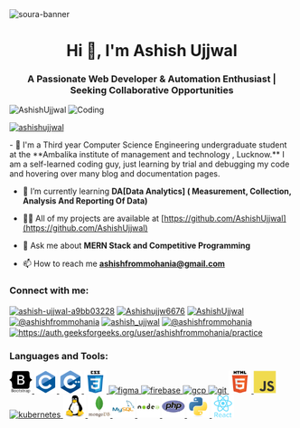<img src="https://res.cloudinary.com/superfolio/image/upload/v1620689979/68747470733a2f2f692e70696e696d672e636f6d2f6f726967696e616c732f63362f33332f63322f63363333633230656465383266306530636564376435373064626533613166332e676966_yjuh2s.gif" alt="soura-banner">
<h1 align="center">Hi 👋, I'm Ashish Ujjwal</h1>
<h3 align="center">A Passionate Web Developer & Automation Enthusiast | Seeking Collaborative Opportunities</h3>
<img img align="right" alt="Coding" width="400" src="https://valesh.dev/images/coder.gif">

<p align="left"> <img src="https://komarev.com/ghpvc/?username=AshishUjjwal&label=Profile%20views&color=0e75b6&style=flat" alt="AshishUjjwal" /> </p>

<p align="left"> <a href="https://linkedin.com/in/ashish-ujjwal-a9bb03228/" target="blank"><img src="https://img.shields.io/twitter/follow/ASHISHUJJWAL?logo=linkedin&style=for-the-badge" alt="ashishujjwal" /></a> </p>
<!-- [![An image of @ashishujjwal's Holopin badges, which is a link to view their full Holopin profile](https://holopin.me/ashishujjwal)](https://holopin.io/@ashishujjwal) -->
- 🔭 I'm a Third year Computer Science Engineering undergraduate student at the **Ambalika institute of management and technology , Lucknow.** I am a self-learned coding guy, just learning by trial and debugging my code and hovering over many blog and documentation pages.

- 🌱 I’m currently learning **DA[Data Analytics] ( Measurement, Collection, Analysis And Reporting Of Data)**

- 👨‍💻 All of my projects are available at [https://github.com/AshishUjjwal](https://github.com/AshishUjjwal)

- 💬 Ask me about **MERN Stack and Competitive Programming**

- 📫 How to reach me **<ashishfrommohania@gmail.com>**
 

<h3 align="left">Connect with me:</h3>
<p align="left">
<a href="https://linkedin.com/in/ashish-ujjwal-a9bb03228/" target="blank"><img align="center" src="https://raw.githubusercontent.com/rahuldkjain/github-profile-readme-generator/master/src/images/icons/Social/linked-in-alt.svg" alt="ashish-ujjwal-a9bb03228" height="30" width="40" /></a>
<a href="https://twitter.com/ASHISHUJJW6676" target="blank"><img align="center" src="https://raw.githubusercontent.com/rahuldkjain/github-profile-readme-generator/master/src/images/icons/Social/twitter.svg" alt="Ashishujjw6676" height="30" width="40" /></a>
<a href="https://www.instagram.com/its_king_ashish12345/" target="blank"><img align="center" src="https://raw.githubusercontent.com/rahuldkjain/github-profile-readme-generator/master/src/images/icons/Social/instagram.svg" alt="AshishUjjwal" height="30" width="40" /></a>
<a href="https://medium.com/@ashishfrommohania" target="blank"><img align="center" src="https://raw.githubusercontent.com/rahuldkjain/github-profile-readme-generator/master/src/images/icons/Social/medium.svg" alt="@ashishfrommohania" height="30" width="40" /></a>
<a href="www.leetcode.com/ashishujjwal" target="blank"><img align="center" src="https://raw.githubusercontent.com/rahuldkjain/github-profile-readme-generator/master/src/images/icons/Social/leet-code.svg" alt="ashish_ujjwal" height="30" width="40" /></a>
<a href="https://medium.com/@ashishfrommohania" target="blank"><img align="center" src="https://raw.githubusercontent.com/rahuldkjain/github-profile-readme-generator/master/src/images/icons/Social/medium.svg" alt="@ashishfrommohania" height="30" width="40" /></a>
<!-- <a href="www.codechef.com/ashish_ujjwal" target="blank"><img align="center" src="https://raw.githubusercontent.com/rahuldkjain/github-profile-readme-generator/master/src/images/icons/Social/codechef.svg" alt="ashish_ujjwal" height="30" width="40" /></a> -->
<a href="https://auth.geeksforgeeks.org/user/ashishfrommohania/practice" target="blank"><img align="center" src="https://raw.githubusercontent.com/rahuldkjain/github-profile-readme-generator/master/src/images/icons/Social/geeks-for-geeks.svg" alt="https://auth.geeksforgeeks.org/user/ashishfrommohania/practice" height="30" width="40" /></a>
</p>

<h3 align="left">Languages and Tools:</h3>
<p align="left"> <a href="https://getbootstrap.com" target="_blank" rel="noreferrer"> <img src="https://raw.githubusercontent.com/devicons/devicon/master/icons/bootstrap/bootstrap-plain-wordmark.svg" alt="bootstrap" width="40" height="40"/> </a> <a href="https://www.cprogramming.com/" target="_blank" rel="noreferrer"> <img src="https://raw.githubusercontent.com/devicons/devicon/master/icons/c/c-original.svg" alt="c" width="40" height="40"/> </a> <a href="https://www.w3schools.com/cpp/" target="_blank" rel="noreferrer"> <img src="https://raw.githubusercontent.com/devicons/devicon/master/icons/cplusplus/cplusplus-original.svg" alt="cplusplus" width="40" height="40"/> </a> <a href="https://www.w3schools.com/css/" target="_blank" rel="noreferrer"> <img src="https://raw.githubusercontent.com/devicons/devicon/master/icons/css3/css3-original-wordmark.svg" alt="css3" width="40" height="40"/> </a> <a href="https://www.figma.com/" target="_blank" rel="noreferrer"> <img src="https://www.vectorlogo.zone/logos/figma/figma-icon.svg" alt="figma" width="40" height="40"/> </a> <a href="https://firebase.google.com/" target="_blank" rel="noreferrer"> <img src="https://www.vectorlogo.zone/logos/firebase/firebase-icon.svg" alt="firebase" width="40" height="40"/> </a> <a href="https://cloud.google.com" target="_blank" rel="noreferrer"> <img src="https://www.vectorlogo.zone/logos/google_cloud/google_cloud-icon.svg" alt="gcp" width="40" height="40"/> </a> <a href="https://git-scm.com/" target="_blank" rel="noreferrer"> <img src="https://www.vectorlogo.zone/logos/git-scm/git-scm-icon.svg" alt="git" width="40" height="40"/> </a> <a href="https://www.w3.org/html/" target="_blank" rel="noreferrer"> <img src="https://raw.githubusercontent.com/devicons/devicon/master/icons/html5/html5-original-wordmark.svg" alt="html5" width="40" height="40"/> </a> <a href="https://developer.mozilla.org/en-US/docs/Web/JavaScript" target="_blank" rel="noreferrer"> <img src="https://raw.githubusercontent.com/devicons/devicon/master/icons/javascript/javascript-original.svg" alt="javascript" width="40" height="40"/> </a> <a href="https://kubernetes.io" target="_blank" rel="noreferrer"> <img src="https://www.vectorlogo.zone/logos/kubernetes/kubernetes-icon.svg" alt="kubernetes" width="40" height="40"/> </a> <a href="https://www.linux.org/" target="_blank" rel="noreferrer"> <img src="https://raw.githubusercontent.com/devicons/devicon/master/icons/linux/linux-original.svg" alt="linux" width="40" height="40"/> </a> <a href="https://www.mongodb.com/" target="_blank" rel="noreferrer"> <img src="https://raw.githubusercontent.com/devicons/devicon/master/icons/mongodb/mongodb-original-wordmark.svg" alt="mongodb" width="40" height="40"/> </a> <a href="https://www.mysql.com/" target="_blank" rel="noreferrer"> <img src="https://raw.githubusercontent.com/devicons/devicon/master/icons/mysql/mysql-original-wordmark.svg" alt="mysql" width="40" height="40"/> </a> <a href="https://nodejs.org" target="_blank" rel="noreferrer"> <img src="https://raw.githubusercontent.com/devicons/devicon/master/icons/nodejs/nodejs-original-wordmark.svg" alt="nodejs" width="40" height="40"/> </a> <a href="https://www.php.net" target="_blank" rel="noreferrer"> <img src="https://raw.githubusercontent.com/devicons/devicon/master/icons/php/php-original.svg" alt="php" width="40" height="40"/> </a> <a href="https://www.python.org" target="_blank" rel="noreferrer"> <img src="https://raw.githubusercontent.com/devicons/devicon/master/icons/python/python-original.svg" alt="python" width="40" height="40"/> </a> <a href="https://reactjs.org/" target="_blank" rel="noreferrer"> <img src="https://raw.githubusercontent.com/devicons/devicon/master/icons/react/react-original-wordmark.svg" alt="react" width="40" height="40"/> </a> </p>

<!--<p><img align="left" src="https://github-readme-stats.vercel.app/api/top-langs?username=AshishUjjwal&show_icons=true&locale=en&layout=compact" alt="AshishUjjwal" /></p>-->

<!--<p>&nbsp;<img align="center" src="https://github-readme-stats.vercel.app/api?username=AshishUjjwal&show_icons=true&locale=en" alt="AshishUjjwal" /></p>-->

<!--<p><img align="center" src="https://github-readme-streak-stats.herokuapp.com/?user=AshishUjjwal&" alt="AshishUjjwal" /></p>-->
